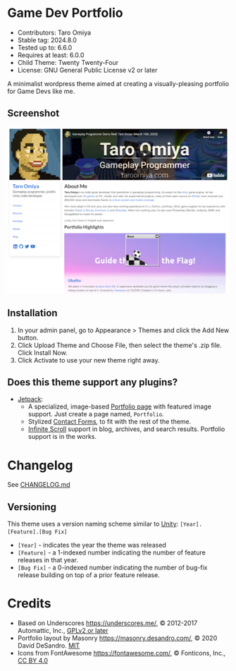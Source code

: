 Game Dev Portfolio
===

- Contributors: Taro Omiya
- Stable tag: 2024.8.0
- Tested up to: 6.6.0
- Requires at least: 6.0.0
- Child Theme: Twenty Twenty-Four
- License: GNU General Public License v2 or later

A minimalist wordpress theme aimed at creating a visually-pleasing portfolio for Game Devs like me.

Screenshot
---
![Screenshot of taroomiya.com](/screenshot.png)

Installation
---

1. In your admin panel, go to Appearance > Themes and click the Add New button.
2. Click Upload Theme and Choose File, then select the theme's .zip file. Click Install Now.
3. Click Activate to use your new theme right away.

Does this theme support any plugins?
---

- [Jetpack](https://jetpack.com/):
    - A specialized, image-based [Portfolio page](https://jetpack.com/support/custom-content-types/) with featured image support.  Just create a page named, `Portfolio`.
    - Stylized [Contact Forms](https://jetpack.com/support/jetpack-blocks/form-block/), to fit with the rest of the theme.
    - [Infinite Scroll](https://jetpack.com/features/design/infinite-scroll/) support in blog, archives, and search results.  Portfolio support is in the works.

Changelog
===

See [CHANGELOG.md](/CHANGELOG.md)

Versioning
---

This theme uses a version naming scheme similar to [Unity](https://unity.com/): `[Year].[Feature].[Bug Fix]`

- `[Year]` - indicates the year the theme was released
- `[Feature]` - a 1-indexed number indicating the number of feature releases in that year.
- `[Bug Fix]` - a 0-indexed number indicating the number of bug-fix release building on top of a prior feature release.

Credits
===

* Based on Underscores https://underscores.me/, © 2012-2017 Automattic, Inc., [GPLv2 or later](https://www.gnu.org/licenses/gpl-2.0.html)
* Portfolio layout by Masonry https://masonry.desandro.com/, © 2020 David DeSandro. [MIT](https://opensource.org/licenses/mit-license.php)
* Icons from FontAwesome https://fontawesome.com/, © Fonticons, Inc., [CC BY 4.0](https://creativecommons.org/licenses/by/4.0/)
